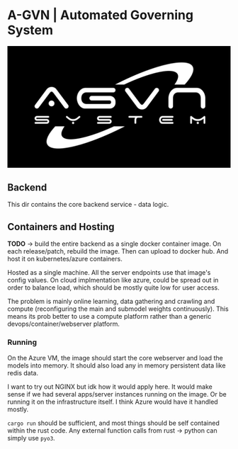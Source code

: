 # A-GVN | Automated Governing System

![](assets/img/AGVN_white.svg)

## Backend

This dir contains the core backend service - data logic.

## Containers and Hosting

**TODO** -> build the entire backend as a single docker container image. On each release/patch, rebuild the image. Then can upload to docker hub. And host it on kubernetes/azure containers.

Hosted as a single machine. All the server endpoints use that image's config values. On cloud implmentation like azure, could be spread out in order to balance load, which should be mostly quite low for user access.

The problem is mainly online learning, data gathering and crawling and compute (reconfiguring the main and submodel weights continuously). This means its prob better to use a compute platform rather than a generic devops/container/webserver platform.

### Running

On the Azure VM, the image should start the core webserver and load the models into memory. It should also load any in memory persistent data like redis data.

I want to try out NGINX but idk how it would apply here. It would make sense if we had several apps/server instances running on the image. Or be running it on the infrastructure itself. I think Azure would have it handled mostly.

`cargo run` should be sufficient, and most things should be self contained within the rust code. Any external function calls from rust -> python can simply use `pyo3`.
